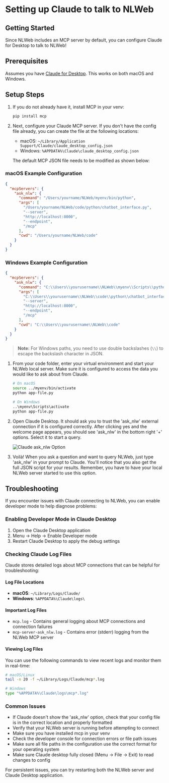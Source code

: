 # Setting up Claude to talk to NLWeb

## Getting Started

Since NLWeb includes an MCP server by default, you can configure Claude for Desktop to talk to NLWeb!

## Prerequisites

Assumes you have [Claude for Desktop](https://claude.ai/download). This works on both macOS and Windows.

## Setup Steps

1. If you do not already have it, install MCP in your venv:

    ```sh
    pip install mcp
    ```

2. Next, configure your Claude MCP server. If you don't have the config file already, you can create the file at the following locations:

    - macOS: `~/Library/Application Support/Claude/claude_desktop_config.json`
    - Windows: `%APPDATA%\Claude\claude_desktop_config.json`

    The default MCP JSON file needs to be modified as shown below:

### macOS Example Configuration

```json
{
  "mcpServers": {
    "ask_nlw": {
      "command": "/Users/yourname/NLWeb/myenv/bin/python",
      "args": [
        "/Users/yourname/NLWeb/code/python/chatbot_interface.py",
        "--server",
        "http://localhost:8000",
        "--endpoint",
        "/mcp"
      ],
      "cwd": "/Users/yourname/NLWeb/code"
    }
  }
}
```

### Windows Example Configuration

```json
{
  "mcpServers": {
    "ask_nlw": {
      "command": "C:\\Users\\yourusername\\NLWeb\\myenv\\Scripts\\python",
      "args": [
        "C:\\Users\\yourusername\\NLWeb\\code\\python\\chatbot_interface.py",
        "--server",
        "http://localhost:8000",
        "--endpoint",
        "/mcp"
      ],
      "cwd": "C:\\Users\\yourusername\\NLWeb\\code"
    }
  }
}
```

> **Note:** For Windows paths, you need to use double backslashes (`\\`) to escape the backslash character in JSON.

1. From your code folder, enter your virtual environment and start your NLWeb local server. Make sure it is configured to access the data you would like to ask about from Claude.

    ```sh
    # On macOS
    source ../myenv/bin/activate
    python app-file.py

    # On Windows
    ..\myenv\Scripts\activate
    python app-file.py
    ```

2. Open Claude Desktop. It should ask you to trust the 'ask_nlw' external connection if it is configured correctly. After clicking yes and the welcome page appears, you should see 'ask_nlw' in the bottom right '+' options. Select it to start a query.

    ![Claude ask_nlw Option](../images/Claude-ask_nlw-Option.png)

3. Voilà! When you ask a question and want to query NLWeb, just type 'ask_nlw' in your prompt to Claude. You'll notice that you also get the full JSON script for your results. Remember, you have to have your local NLWeb server started to use this option.

## Troubleshooting

If you encounter issues with Claude connecting to NLWeb, you can enable developer mode to help diagnose problems:

### Enabling Developer Mode in Claude Desktop

1. Open the Claude Desktop application
2. Menu -> Help -> Enable Developer mode
3. Restart Claude Desktop to apply the debug settings

### Checking Claude Log Files

Claude stores detailed logs about MCP connections that can be helpful for troubleshooting:

#### Log File Locations

- **macOS**: `~/Library/Logs/Claude/`
- **Windows**: `%APPDATA%\Claude\logs\`

#### Important Log Files

- `mcp.log` - Contains general logging about MCP connections and connection failures
- `mcp-server-ask_nlw.log` - Contains error (stderr) logging from the NLWeb MCP server

#### Viewing Log Files

You can use the following commands to view recent logs and monitor them in real-time:

```sh
# macOS/Linux
tail -n 20 -f ~/Library/Logs/Claude/mcp*.log

# Windows
type "%APPDATA%\Claude\logs\mcp*.log"
```

### Common Issues

- If Claude doesn't show the 'ask_nlw' option, check that your config file is in the correct location and properly formatted
- Verify that your NLWeb server is running before attempting to connect
- Make sure you have installed mcp in your venv
- Check the developer console for connection errors or file path issues
- Make sure all file paths in the configuration use the correct format for your operating system
- Make sure Claude desktop fully closed (Menu -> File -> Exit) to read changes to config

For persistent issues, you can try restarting both the NLWeb server and Claude Desktop application.
